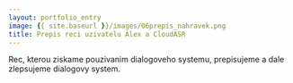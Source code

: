 ```yaml
---
layout: portfolio_entry
image: {{ site.baseurl }}/images/06prepis_nahravek.png
title: Prepis reci uzivatelu Alex a CloudASR 
---
```

Rec, kterou ziskame pouzivanim dialogoveho systemu, prepisujeme a dale zlepsujeme dialogovy system.
